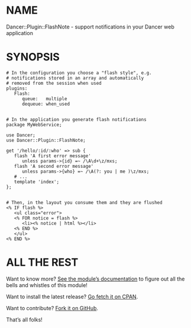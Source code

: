NAME
====

Dancer::Plugin::FlashNote - support notifications in your Dancer web
application

SYNOPSIS
========

    # In the configuration you choose a "flash style", e.g.
    # notifications stored in an array and automatically
    # removed from the session when used
    plugins:
       Flash:
          queue:   multiple
          dequeue: when_used


    # In the application you generate flash notifications
    package MyWebService;

    use Dancer;
    use Dancer::Plugin::FlashNote;

    get '/hello/:id/:who' => sub {
       flash 'A first error message'
          unless params->{id} =~ /\A\d+\z/mxs;
       flash 'A second error message'
          unless params->{who} =~ /\A(?: you | me )\z/mxs;
       # ...
       template 'index';
    };


    # Then, in the layout you consume them and they are flushed
    <% IF flash %>
       <ul class="error">
       <% FOR notice = flash %>
          <li><% notice | html %></li>
       <% END %>
       </ul>
    <% END %>

ALL THE REST
============

Want to know more? [See the module’s documentation](http://search.cpan.org/perldoc?Dancer::Plugin::FlashNote) to figure out
all the bells and whistles of this module!

Want to install the latest release? [Go fetch it on CPAN](http://search.cpan.org/dist/Dancer-Plugin-FlashNote/).

Want to contribute? [Fork it on GitHub](https://github.com/polettix/Dancer-Plugin-FlashNote).

That’s all folks!
